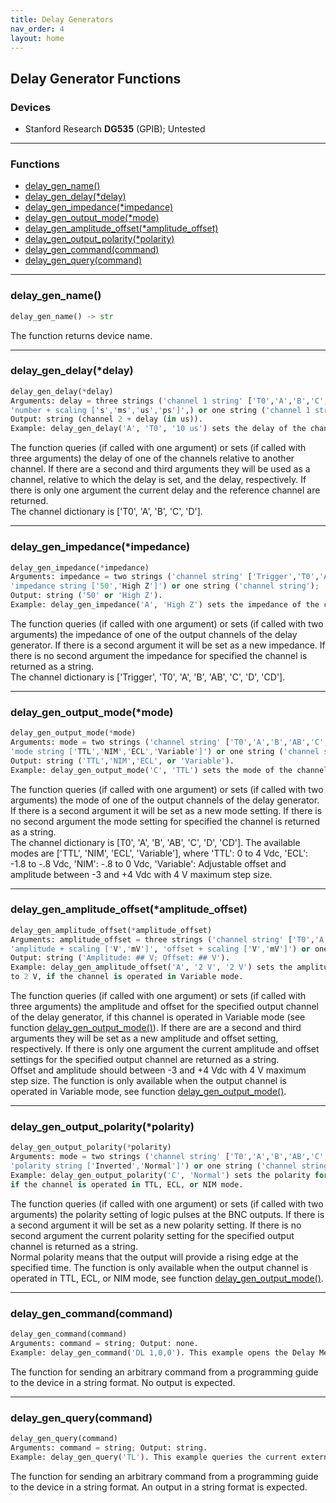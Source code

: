 ```yaml
---
title: Delay Generators
nav_order: 4
layout: home
---
```


## Delay Generator Functions

### Devices
- Stanford Research **DG535** (GPIB); Untested

---

### Functions
- [delay_gen_name()](#delay_gen_name)<br/>
- [delay_gen_delay(*delay)](#delay_gen_delaydelay)<br/>
- [delay_gen_impedance(*impedance)](#delay_gen_impedanceimpedance)<br/>
- [delay_gen_output_mode(*mode)](#delay_gen_output_modemode)<br/>
- [delay_gen_amplitude_offset(*amplitude_offset)](#delay_gen_amplitude_offsetamplitude_offset)<br/>
- [delay_gen_output_polarity(*polarity)](#delay_gen_output_polaritypolarity)<br/>
- [delay_gen_command(command)](#delay_gen_commandcommand)<br/>
- [delay_gen_query(command)](#delay_gen_querycommand)<br/>

---

### delay_gen_name()
```python
delay_gen_name() -> str
```
The function returns device name.

---

### delay_gen_delay(*delay)
```python
delay_gen_delay(*delay)
Arguments: delay = three strings ('channel 1 string' ['T0','A','B','C','D'], 'channel 2 string' ['T0','A','B','C','D'],
'number + scaling ['s','ms','us','ps']',) or one string ('channel 1 string');
Output: string (channel 2 + delay (in us)).
Example: delay_gen_delay('A', 'T0', '10 us') sets the delay of the channel A relative to channel 'T0' to 10 us.
```
The function queries (if called with one argument) or sets (if called with three arguments) the delay of one of the channels relative to another channel. If there are a second and third arguments they will be used as a channel, relative to which the delay is set, and the delay, respectively. If there is only one argument the current delay and the reference channel are returned.<br/>
The channel dictionary is ['T0', 'A', 'B', 'C', 'D'].

---

### delay_gen_impedance(*impedance)
```python
delay_gen_impedance(*impedance)
Arguments: impedance = two strings ('channel string' ['Trigger','T0','A','B','AB','C','D','CD'],
'impedance string ['50','High Z']') or one string ('channel string');
Output: string ('50' or 'High Z').
Example: delay_gen_impedance('A', 'High Z') sets the impedance of the channel A to high impedance loads.
```
The function queries (if called with one argument) or sets (if called with two arguments) the impedance of one of the output channels of the delay generator. If there is a second argument it will be set as a new impedance. If there is no second argument the impedance for specified the channel is returned as a string.<br/>
The channel dictionary is ['Trigger', 'T0', 'A', 'B', 'AB', 'C', 'D', 'CD'].

---

### delay_gen_output_mode(*mode)
```python
delay_gen_output_mode(*mode)
Arguments: mode = two strings ('channel string' ['T0','A','B','AB','C','D','CD'], 
'mode string ['TTL','NIM','ECL','Variable']') or one string ('channel string');
Output: string ('TTL','NIM','ECL', or 'Variable').
Example: delay_gen_output_mode('C', 'TTL') sets the mode of the channel C to TTL.
```
The function queries (if called with one argument) or sets (if called with two arguments) the mode of one of the output channels of the delay generator. If there is a second argument it will be set as a new mode setting. If there is no second argument the mode setting for specified the channel is returned as a string.<br/>
The channel dictionary is [T0', 'A', 'B', 'AB', 'C', 'D', 'CD']. The available modes are ['TTL', 'NIM', 'ECL', 'Variable'], where 'TTL': 0 to 4 Vdc, 'ECL': -1.8 to -.8 Vdc, 'NIM': -.8 to 0 Vdc, 'Variable': Adjustable offset and amplitude between -3 and +4 Vdc with 4 V maximum step size.

---

### delay_gen_amplitude_offset(*amplitude_offset)
```python
delay_gen_amplitude_offset(*amplitude_offset)
Arguments: amplitude_offset = three strings ('channel string' ['T0','A','B','AB','C','D','CD'],
'amplitude + scaling ['V','mV']', 'offset + scaling ['V','mV']') or one string ('channel string');
Output: string ('Amplitude: ## V; Offset: ## V').
Example: delay_gen_amplitude_offset('A', '2 V', '2 V') sets the amplitude and the offset of the output channel A
to 2 V, if the channel is operated in Variable mode.
```
The function queries (if called with one argument) or sets (if called with three arguments) the amplitude and offset for the specified output channel of the delay generator, if this channel is operated in Variable mode (see function [delay_gen_output_mode()](#delay_gen_output_modemode)). If there are are a second and third arguments they will be set as a new amplitude and offset setting, respectively. If there is only one argument the current amplitude and offset settings for the specified output channel are returned as a string.<br/>
Offset and amplitude should between -3 and +4 Vdc with 4 V maximum step size. The function is only available when the output channel is operated in Variable mode, see function [delay_gen_output_mode()](#delay_gen_output_modemode).

---

### delay_gen_output_polarity(*polarity)
```python
delay_gen_output_polarity(*polarity)
Arguments: mode = two strings ('channel string' ['T0','A','B','AB','C','D','CD'], 
'polarity string ['Inverted','Normal']') or one string ('channel string'); Output: string ('Inverted', or 'Normal').
Example: delay_gen_output_polarity('C', 'Normal') sets the polarity for the channel C to Normal,
if the channel is operated in TTL, ECL, or NIM mode.
```
The function queries (if called with one argument) or sets (if called with two arguments) the polarity setting of logic pulses at the BNC outputs. If there is a second argument it will be set as a new polarity setting. If there is no second argument the current polarity setting for the specified output channel is returned as a string.<br/>
Normal polarity means that the output will provide a rising edge at the specified time. The function is only available when the output channel is operated in TTL, ECL, or NIM mode, see function [delay_gen_output_mode()](#delay_gen_output_modemode).

---

### delay_gen_command(command)
```python
delay_gen_command(command)
Arguments: command = string; Output: none.
Example: delay_gen_command('DL 1,0,0'). This example opens the Delay Menu of the generator on its screen.
```
The function for sending an arbitrary command from a programming guide to the device in a string format. No output is expected.<br/>

---

### delay_gen_query(command)
```python
delay_gen_query(command)
Arguments: command = string; Output: string.
Example: delay_gen_query('TL'). This example queries the current external trigger level value in Volts.
```
The function for sending an arbitrary command from a programming guide to the device in a string format. An output in a string format is expected.<br/>
